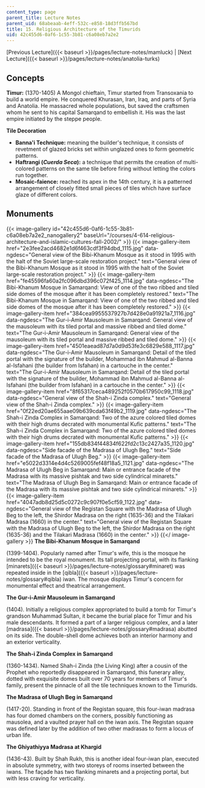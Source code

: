 ```yaml
---
content_type: page
parent_title: Lecture Notes
parent_uid: 68abeaab-4eff-532c-e858-18d3ffb567bd
title: 15. Religious Architecture of the Timurids
uid: 42c455d6-0af6-1c55-3b81-c6a08eb7a2e2
---
```


[Previous Lecture]({{< baseurl >}}/pages/lecture-notes/mamluck) | [Next Lecture]({{< baseurl >}}/pages/lecture-notes/anatolia-turks)

Concepts
--------

**Timur:** (1370-1405) A Mongol chieftain, Timur started from Transoxania to build a world empire. He conquered Khurasan, Iran, Iraq, and parts of Syria and Anatolia. He massacred whole populations, but saved the craftsmen whom he sent to his capital Samarqand to embellish it. His was the last empire initiated by the steppe people.

**Tile Decoration**

*   **Banna'i Technique:** meaning the builder's technique, it consists of revetment of glazed bricks set within unglazed ones to form geometric patterns.
*   **Haftrangi (_Cuerda Seca_):** a technique that permits the creation of multi-colored patterns on the same tile before firing without letting the colors run together.
*   **Mosaic-faience:** reached its apex in the 14th century, it is a patterned arrangement of closely fitted small pieces of tiles which have surface glaze of different colors.

Monuments
---------
{{< image-gallery id="42c455d6-0af6-1c55-3b81-c6a08eb7a2e2_nanogallery2" baseUrl="/courses/4-614-religious-architecture-and-islamic-cultures-fall-2002/" >}}
{{< image-gallery-item href="2e3fee2acd4682e1d6f463cdf3f94dbd_1115.jpg" data-ngdesc="General view of the Bibi-Khanum Mosque as it stood in 1995 with the halt of the Soviet large-scale restoration project." text="General view of the Bibi-Khanum Mosque as it stood in 1995 with the halt of the Soviet large-scale restoration project." >}}
{{< image-gallery-item href="fe45596fa60a2fc096dbd396c072f425_1114.jpg" data-ngdesc="The Bibi-Khanum Mosque in Samarqand: View of one of the two ribbed and tiled side domes of the mosque after it has been completely restored." text="The Bibi-Khanum Mosque in Samarqand: View of one of the two ribbed and tiled side domes of the mosque after it has been completely restored." >}}
{{< image-gallery-item href="384cea9955537927b7d428e0a91921a7_1116.jpg" data-ngdesc="The Gur-i-Amir Mausoleum in Samarqand: General view of the mausoleum with its tiled portal and massive ribbed and tiled dome." text="The Gur-i-Amir Mausoleum in Samarqand: General view of the mausoleum with its tiled portal and massive ribbed and tiled dome." >}}
{{< image-gallery-item href="4501eaead87d7a0d9d53fe3c6829e588_1117.jpg" data-ngdesc="The Gur-i-Amir Mausoleum in Samarqand: Detail of the tiled portal with the signature of the builder, Mohammad ibn Mahmud al-Banna al-Isfahani (the builder from Isfahan) in a cartouche in the center." text="The Gur-i-Amir Mausoleum in Samarqand: Detail of the tiled portal with the signature of the builder, Mohammad ibn Mahmud al-Banna al-Isfahani (the builder from Isfahan) in a cartouche in the center." >}}
{{< image-gallery-item href="8f65317ceca489252f0570b617950c99_1118.jpg" data-ngdesc="General view of the Shah-i Zinda complex." text="General view of the Shah-i Zinda complex." >}}
{{< image-gallery-item href="0f22ed20ae655aae09b639cda63f49b2_1119.jpg" data-ngdesc="The Shah-i Zinda Complex in Samarqand: Two of the azure colored tiled domes with their high drums decrated with monumental Kufic patterns." text="The Shah-i Zinda Complex in Samarqand: Two of the azure colored tiled domes with their high drums decrated with monumental Kufic patterns." >}}
{{< image-gallery-item href="155db834f44834f622fd2c13c2427a35_1120.jpg" data-ngdesc="Side facade of the Madrasa of Ulugh Beg." text="Side facade of the Madrasa of Ulugh Beg." >}}
{{< image-gallery-item href="e5022d3314e4d4c5269005fef48f18a5_1121.jpg" data-ngdesc="The Madrasa of Ulugh Beg in Samarqand: Main or entrance facade of the Madrasa with its massive pishtak and two side cylindrical minarets." text="The Madrasa of Ulugh Beg in Samarqand: Main or entrance facade of the Madrasa with its massive pishtak and two side cylindrical minarets." >}}
{{< image-gallery-item href="4047adb8d25d5c0272c9c907f0e5cf59_1122.jpg" data-ngdesc="General view of the Registan Square with the Madrasa of Ulugh Beg to the left, the Shirdor Madrasa on the right (1635-36) and the Tilakari Madrasa (1660) in the center." text="General view of the Registan Square with the Madrasa of Ulugh Beg to the left, the Shirdor Madrasa on the right (1635-36) and the Tilakari Madrasa (1660) in the center." >}}
{{</ image-gallery >}}
**The Bibi-Khanum Mosque in Samarqand**

(1399-1404). Popularly named after Timur's wife, this is the mosque he intended to be the royal monument. Its tall projecting portal, with its flanking [minarets]({{< baseurl >}}/pages/lecture-notes/glossary#minaret) was repeated inside in the [qibla]({{< baseurl >}}/pages/lecture-notes/glossary#qibla) iwan. The mosque displays Timur's concern for monumental effect and theatrical arrangement.

**The Gur-i-Amir Mausoleum in Samarqand**

(1404). Initially a religious complex appropriated to build a tomb for Timur's grandson Muhammad Sultan, it became the burial place for Timur and his male descendants. It formed a part of a larger religious complex, and a later [madrasa]({{< baseurl >}}/pages/lecture-notes/glossary#madrasa) abutted on its side. The double-shell dome achieves both an interior harmony and an exterior verticality.

**The Shah-i Zinda Complex in Samarqand**

(1360-1434). Named Shah-i Zinda (the Living King) after a cousin of the Prophet who reportedly disappeared in Samarqand, this funerary alley, dotted with exquisite domes built over 70 years for members of Timur's family, present the pinnacle of all the tile techniques known to the Timurids.

**The Madrasa of Ulugh Beg in Samarqand**

(1417-20). Standing in front of the Registan square, this four-iwan madrasa has four domed chambers on the corners, possibly functioning as mausolea, and a vaulted prayer hall on the iwan axis. The Registan square was defined later by the addition of two other madrasas to form a locus of urban life.

**The Ghiyathiyya Madrasa at Khargid**

(1436-43). Built by Shah Rukh, this is another ideal four-iwan plan, executed in absolute symmetry, with two storeys of rooms inserted between the iwans. The façade has two flanking minarets and a projecting portal, but with less craving for verticality.